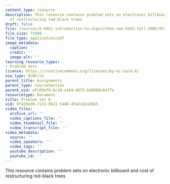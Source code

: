 ```yaml
---
content_type: resource
description: This resource contains problem sets on electronic billboard and cost
  of restructuring red-black trees
draft: false
file: /courses/6-046j-introduction-to-algorithms-sma-5503-fall-2005/9f428ed07132962154884542162a29e5_ps6.pdf
file_size: 71948
file_type: application/pdf
image_metadata:
  caption: ''
  credit: ''
  image-alt: ''
learning_resource_types:
- Problem Sets
license: https://creativecommons.org/licenses/by-nc-sa/4.0/
ocw_type: OCWFile
parent_title: Assignments
parent_type: CourseSection
parent_uid: efc69ef8-6c18-e164-d675-bd8808c6477a
resourcetype: Document
title: Problem Set 6
uid: 9f428ed0-7132-9621-5488-4542162a29e5
video_files:
  archive_url: ''
  video_captions_file: ''
  video_thumbnail_file: ''
  video_transcript_file: ''
video_metadata:
  source: ''
  video_speakers: ''
  video_tags: ''
  youtube_description: ''
  youtube_id: ''
---
```

This resource contains problem sets on electronic billboard and cost of restructuring red-black trees